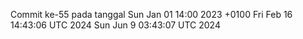 Commit ke-55 pada tanggal Sun Jan 01 14:00 2023 +0100
Fri Feb 16 14:43:06 UTC 2024
Sun Jun  9 03:43:07 UTC 2024
